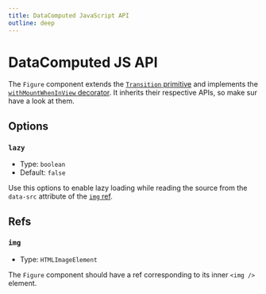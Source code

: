 ```yaml
---
title: DataComputed JavaScript API
outline: deep
---
```


# DataComputed JS API

The `Figure` component extends the [`Transition` primitive](/components/primitives/Transition/) and implements the [`withMountWhenInView` decorator](https://js-toolkit.studiometa.dev/api/decorators/withMountWhenInView.html). It inherits their respective APIs, so make sur have a look at them.

## Options

### `lazy`

- Type: `boolean`
- Default: `false`

Use this options to enable lazy loading while reading the source from the `data-src` attribute of the [`img` ref](#img).


## Refs

### `img`

- Type: `HTMLImageElement`

The `Figure` component should have a ref corresponding to its inner `<img />` element.

